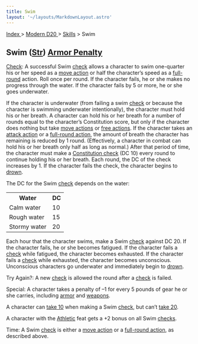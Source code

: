 ```yaml
---
title: Swim
layout: '~/layouts/MarkdownLayout.astro'
---
```


[ Index ](/) > [ Modern D20 ](/modern.d20.srd) > [Skills](/modern.d20.srd/skills) > Swim

## Swim ([Str](/modern.d20.srd/basics/ability.scores)) [Armor Penalty](/modern.d20.srd/equipment/armor.general)

[Check](/modern.d20.srd/skills/skill.basics): A successful Swim
[check](/modern.d20.srd/skills/skill.basics) allows a character to
swim one-quarter his or her speed as a [move action](/modern.d20.srd/combat/move.actions) or half the character’s speed as
a [full-round](/modern.d20.srd/combat/full.round.actions) action. Roll once
per round. If the character fails, he or she makes no progress through the
water. If the character fails by 5 or more, he or she goes underwater.

If the character is underwater (from failing a swim
[check](/modern.d20.srd/skills/skill.basics) or because the
character is swimming underwater intentionally), the character must hold his
or her breath. A character can hold his or her breath for a number of rounds
equal to the character’s Constitution score, but only if the character does
nothing but take [move actions](/modern.d20.srd/combat/move.actions) or [free actions](/modern.d20.srd/combat/action.types). If the character takes an
[attack action](/modern.d20.srd/combat/attack.actions) or a [full-round action](/modern.d20.srd/combat/full.round.actions), the amount of breath the
character has remaining is reduced by 1 round. (Effectively, a character in
combat can hold his or her breath only half as long as normal.) After that
period of time, the character must make a [Constitution check](/modern.d20.srd/basics/ability.scores) (DC 10) every round to continue
holding his or her breath. Each round, the DC of the check increases by 1. If
the character fails the check, the character begins to
[drown](/modern.d20.srd/environment.hazards/suffocation.drowning).

The DC for the Swim [check](/modern.d20.srd/skills/skill.basics)
depends on the water:


<table> <tr><th> Water</th><th> DC </th></tr> <tr><td> Calm water</td><td> 10 </td></tr> <tr class="shaded"><td> Rough water</td><td> 15 </td></tr> <tr><td> Stormy water</td><td> 20 </td></tr> </table>



Each hour that the character swims, make a Swim
[check](/modern.d20.srd/skills/skill.basics) against DC 20. If the
character fails, he or she becomes fatigued. If the character fails a
[check](/modern.d20.srd/skills/skill.basics) while fatigued, the
character becomes exhausted. If the character fails a
[check](/modern.d20.srd/skills/skill.basics) while exhausted, the
character becomes unconscious. Unconscious characters go underwater and
immediately begin to
[drown](/modern.d20.srd/environment.hazards/suffocation.drowning).

Try Again?: A new [check](/modern.d20.srd/skills/skill.basics) is
allowed the round after a
[check](/modern.d20.srd/skills/skill.basics) is failed.

Special: A character takes a penalty of –1 for every 5 pounds of gear he or
she carries, including [armor](/modern.d20.srd/equipment/armor.general) and
[weapons](/modern.d20.srd/equipment/equipment.weapons).

A character can [take 10](/modern.d20.srd/skills/skill.basics) when
making a Swim [check](/modern.d20.srd/skills/skill.basics), but
can’t [take 20](/modern.d20.srd/skills/skill.basics).

A character with the [Athletic](/modern.d20.srd/feats/athletic) feat gets a +2
bonus on all Swim [checks](/modern.d20.srd/skills/skill.basics).

Time: A Swim [check](/modern.d20.srd/skills/skill.basics) is either
a [move action](/modern.d20.srd/combat/move.actions) or a [full-round action](/modern.d20.srd/combat/full.round.actions), as described above.

